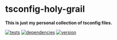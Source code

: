 # tsconfig-holy-grail

**This is just my personal collection of tsconfig files.**

[![tests](https://img.shields.io/travis/chrisguttandin/tsconfig-holy-grail/master.svg?style=flat-square)](https://travis-ci.org/chrisguttandin/tsconfig-holy-grail)
[![dependencies](https://img.shields.io/david/chrisguttandin/tsconfig-holy-grail.svg?style=flat-square)](https://www.npmjs.com/package/tsconfig-holy-grail)
[![version](https://img.shields.io/npm/v/tsconfig-holy-grail.svg?style=flat-square)](https://www.npmjs.com/package/tsconfig-holy-grail)
